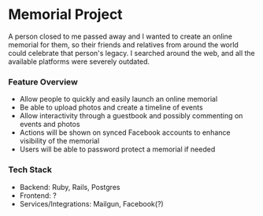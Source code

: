 # Memorial Project

A person closed to me passed away and I wanted to create an online memorial for them, so their friends and relatives from around the world could celebrate that person's legacy. I searched around the web, and all the available platforms were severely outdated.

### Feature Overview
* Allow people to quickly and easily launch an online memorial
* Be able to upload photos and create a timeline of events
* Allow interactivity through a guestbook and possibly commenting on events and photos
* Actions will be shown on synced Facebook accounts to enhance visibility of the memorial
* Users will be able to password protect a memorial if needed

### Tech Stack
* Backend: Ruby, Rails, Postgres
* Frontend: ?
* Services/Integrations: Mailgun, Facebook(?)

